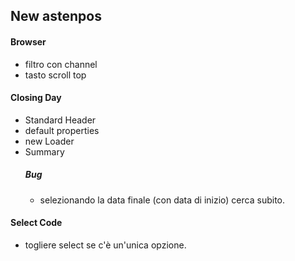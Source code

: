 ## New astenpos

#### Browser

- filtro con channel
- tasto scroll top

#### Closing Day

- Standard Header
- default properties
- new Loader
- Summary
  ##### Bug
  - selezionando la data finale (con data di inizio) cerca subito.

#### Select Code

- togliere select se c'è un'unica opzione.

